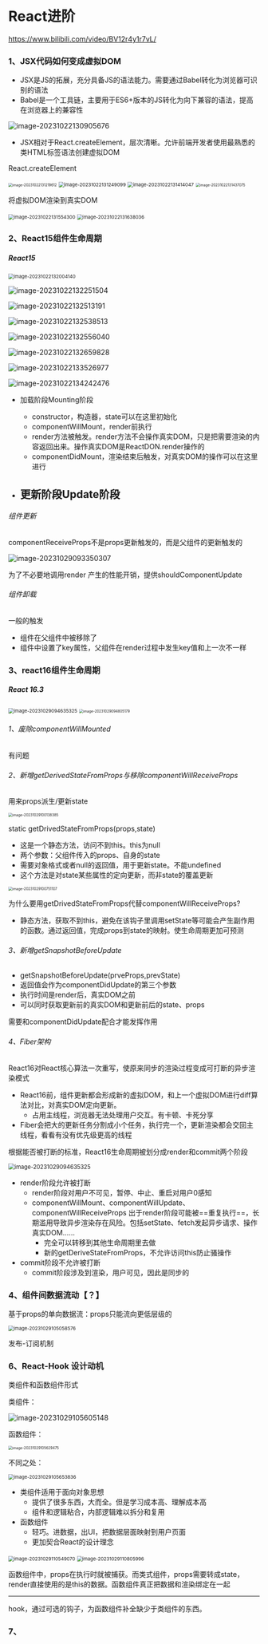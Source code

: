 # React进阶

https://www.bilibili.com/video/BV12r4y1r7vL/

### 1、JSX代码如何变成虚拟DOM

- JSX是JS的拓展，充分具备JS的语法能力。需要通过Babel转化为浏览器可识别的语法
- Babel是一个工具链，主要用于ES6+版本的JS转化为向下兼容的语法，提高在浏览器上的兼容性

![image-20231022130905676](React进阶.assets/image-20231022130905676.png)



- JSX相对于React.createElement，层次清晰。允许前端开发者使用最熟悉的类HTML标签语法创建虚拟DOM



React.createElement

<img src="React进阶.assets/image-20231022131219612.png" alt="image-20231022131219612" style="zoom:50%;" />

<img src="React进阶.assets/image-20231022131249099.png" alt="image-20231022131249099" style="zoom:67%;" />

<img src="React进阶.assets/image-20231022131414047.png" alt="image-20231022131414047" style="zoom:67%;" />

<img src="React进阶.assets/image-20231022131437075.png" alt="image-20231022131437075" style="zoom: 50%;" />

将虚拟DOM渲染到真实DOM

<img src="React进阶.assets/image-20231022131554300.png" alt="image-20231022131554300" style="zoom: 67%;" />

<img src="React进阶.assets/image-20231022131638036.png" alt="image-20231022131638036" style="zoom:67%;" />

### 2、React15组件生命周期

##### React15

<img src="React进阶.assets/image-20231022132004140.png" alt="image-20231022132004140" style="zoom:67%;" />

![image-20231022132251504](React进阶.assets/image-20231022132251504.png)

![image-20231022132513191](React进阶.assets/image-20231022132513191.png)

![image-20231022132538513](React进阶.assets/image-20231022132538513.png)

![image-20231022132556040](React进阶.assets/image-20231022132556040.png)

![image-20231022132659828](React进阶.assets/image-20231022132659828.png)







![image-20231022133526977](React进阶.assets/image-20231022133526977.png)

![image-20231022134242476](React进阶.assets/image-20231022134242476.png)



- 加载阶段Mounting阶段
  - constructor，构造器，state可以在这里初始化
  - componentWillMount，render前执行
  - render方法被触发。render方法不会操作真实DOM，只是把需要渲染的内容返回出来。操作真实DOM是ReactDON.render操作的
  - componentDidMount，渲染结束后触发，对真实DOM的操作可以在这里进行

- 更新阶段Update阶段
  - 





###### 组件更新

componentReceiveProps不是props更新触发的，而是父组件的更新触发的

![image-20231029093350307](React进阶.assets/image-20231029093350307.png)



为了不必要地调用render 产生的性能开销，提供shouldComponentUpdate

###### 组件卸载

一般的触发

- 组件在父组件中被移除了
- 组件中设置了key属性，父组件在render过程中发生key值和上一次不一样

### 3、react16组件生命周期

##### React 16.3

<img src="React进阶.assets/image-20231029094635325.png" alt="image-20231029094635325" style="zoom: 67%;" />

<img src="React进阶.assets/image-20231029094805179.png" alt="image-20231029094805179" style="zoom:50%;" />

###### 1、废除componentWillMounted

有问题

###### 2、新增getDerivedStateFromProps与移除componentWillReceiveProps

用来props派生/更新state

<img src="React进阶.assets/image-20231029100138385.png" alt="image-20231029100138385" style="zoom:50%;" />

static getDrivedStateFromProps(props,state)

- 这是一个静态方法，访问不到this。this为null
- 两个参数：父组件传入的props、自身的state
- 需要对象格式或者null的返回值，用于更新state。不能undefined
- 这个方法是对state某些属性的定向更新，而非state的覆盖更新

<img src="React进阶.assets/image-20231029100751107.png" alt="image-20231029100751107" style="zoom: 50%;" />



为什么要用getDrivedStateFromProps代替componentWillReceiveProps?

- 静态方法，获取不到this，避免在该钩子里调用setState等可能会产生副作用的函数。通过返回值，完成props到state的映射。使生命周期更加可预测

###### 3、新增getSnapshotBeforeUpdate

- getSnapshotBeforeUpdate(prveProps,prevState)
- 返回值会作为componentDidUpdate的第三个参数
- 执行时间是render后，真实DOM之前
- 可以同时获取更新前的真实DOM和更新前后的state、props

需要和componentDidUpdate配合才能发挥作用

###### 4、Fiber架构

React16对React核心算法一次重写，使原来同步的渲染过程变成可打断的异步渲染模式

- React16前，组件更新都会形成新的虚拟DOM，和上一个虚拟DOM进行diff算法对比，对真实DOM定向更新。
  - 占用主线程，浏览器无法处理用户交互。有卡顿、卡死分享
- Fiber会把大的更新任务分割成小个任务，执行完一个，更新渲染都会交回主线程，看看有没有优先级更高的线程

根据能否被打断的标准，React16生命周期被划分成render和commit两个阶段

<img src="React进阶.assets/image-20231029094635325.png" alt="image-20231029094635325" style="zoom: 80%;" />



- render阶段允许被打断
  - render阶段对用户不可见，暂停、中止、重启对用户0感知
  - componentWillMount、componentWillUpdate、componentWillReceiveProps 出于render阶段可能被==重复执行==，长期滥用导致异步渲染存在风险。包括setState、fetch发起异步请求、操作真实DOM……
    - 完全可以转移到其他生命周期里去做
    - 新的getDeriveStateFromProps，不允许访问this防止骚操作
- commit阶段不允许被打断
  - commit阶段涉及到渲染，用户可见，因此是同步的

### 4、组件间数据流动【？】

基于props的单向数据流：props只能流向更低层级的

<img src="React进阶.assets/image-20231029105058576.png" alt="image-20231029105058576" style="zoom: 67%;" />

发布-订阅机制

### 6、React-Hook 设计动机

类组件和函数组件形式

类组件：

![image-20231029105605148](React进阶.assets/image-20231029105605148.png)

函数组件：

<img src="React进阶.assets/image-20231029105629475.png" alt="image-20231029105629475" style="zoom:50%;" />

不同之处：

<img src="React进阶.assets/image-20231029105653836.png" alt="image-20231029105653836" style="zoom: 67%;" />

- 类组件适用于面向对象思想
  - 提供了很多东西，大而全。但是学习成本高、理解成本高
  - 组件和逻辑粘合，内部逻辑难以拆分和复用
- 函数组件
  - 轻巧。进数据，出UI，把数据层面映射到用户页面
  - 更加契合React的设计理念

<img src="React进阶.assets/image-20231029110549070.png" alt="image-20231029110549070" style="zoom: 67%;" />

<img src="React进阶.assets/image-20231029110805996.png" alt="image-20231029110805996" style="zoom:67%;" />

函数组件中，props在执行时就被捕获。而类式组件，props需要转成state，render直接使用的是this的数据。函数组件真正把数据和渲染绑定在一起

---

hook，通过可选的钩子，为函数组件补全缺少于类组件的东西。

### 7、